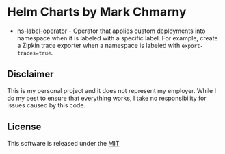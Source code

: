 # Helm Charts by Mark Chmarny

* [ns-label-operator](https://github.com/mchmarny/ns-label-operator/tree/main/chart) - Operator that applies custom deployments into namespace when it is labeled with a specific label. For example, create a Zipkin trace exporter when a namespace is labeled with `export-traces=true`. 

## Disclaimer

This is my personal project and it does not represent my employer. While I do my best to ensure that everything works, I take no responsibility for issues caused by this code.

## License

This software is released under the [MIT](../LICENSE)

